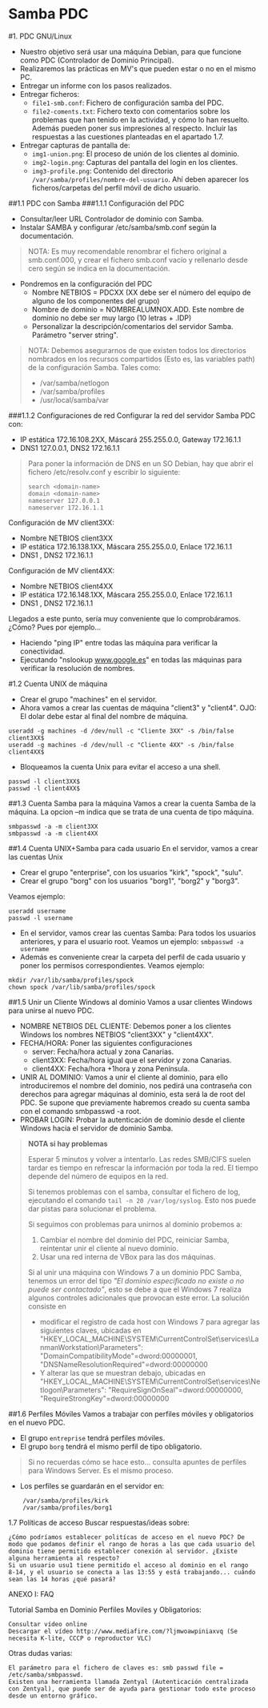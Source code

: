 
# Samba PDC

#1. PDC GNU/Linux
* Nuestro objetivo será usar una máquina Debian, para que funcione como PDC (Controlador de Dominio Principal).
* Realizaremos las prácticas en MV's que pueden estar o no en el mismo PC.
* Entregar un informe con los pasos realizados.
* Entregar ficheros:
    * `file1-smb.conf`: Fichero de configuración samba del PDC.
    * `file2-coments.txt`: Fichero texto con comentarios sobre 
    los problemas que han tenido en la actividad, y cómo lo han resuelto. Además pueden poner sus impresiones al respecto. Incluir las respuestas a las cuestiones planteadas en el apartado 1.7.
* Entregar capturas de pantalla de:
    * `img1-union.png`: El proceso de unión de los clientes al dominio.
    * `img2-login.png`: Capturas del pantalla del login en los clientes.
    * `img3-profile.png`: Contenido del directorio `/var/samba/profiles/nombre-del-usuario`. 
    Ahí deben aparecer los ficheros/carpetas del perfil móvil de dicho usuario.


##1.1 PDC con Samba
###1.1.1 Configuración del PDC

* Consultar/leer URL Controlador de dominio con Samba.
* Instalar SAMBA y configurar /etc/samba/smb.conf según la documentación.
> NOTA: Es muy recomendable renombrar el fichero original a smb.conf.000, 
y crear el fichero smb.conf vacío y rellenarlo desde cero según se indica en la documentación.
* Pondremos en la configuración del PDC
    * Nombre NETBIOS = PDCXX (XX debe ser el número del equipo de alguno de los componentes del grupo)
    * Nombre de dominio = NOMBREALUMNOX.ADD. Este nombre de dominio no debe ser muy largo (10 letras + .IDP)
    * Personalizar la descripción/comentarios del servidor Samba. Parámetro "server string".
> NOTA: Debemos asegurarnos de que existen todos los directorios nombrados 
en los recursos compartidos (Esto es, las variables path) de la configuración Samba. Tales como:
> * /var/samba/netlogon
> * /var/samba/profiles
> * /usr/local/samba/var

###1.1.2 Configuraciones de red
Configurar la red del servidor Samba PDC con:
* IP estática 172.16.108.2XX, Máscará 255.255.0.0, Gateway 172.16.1.1
* DNS1 127.0.0.1, DNS2 172.16.1.1
> Para poner la información de DNS en un SO Debian, hay que abrir el fichero /etc/resolv.conf y escribir lo siguiente:
> ```
> search <domain-name>
> domain <domain-name>
> nameserver 127.0.0.1
> nameserver 172.16.1.1
>```

Configuración de MV client3XX:
* Nombre NETBIOS client3XX
* IP estática 172.16.138.1XX, Máscara 255.255.0.0, Enlace 172.16.1.1
* DNS1 <IPservidorPDC>, DNS2 172.16.1.1

Configuración de MV client4XX:
* Nombre NETBIOS client4XX
* IP estática 172.16.148.1XX, Máscara 255.255.0.0, Enlace 172.16.1.1
* DNS1 <IPservidorPDC>, DNS2 172.16.1.1

Llegados a este punto, sería muy conveniente que lo comprobáramos. ¿Cómo? Pues por ejemplo...
* Haciendo "ping IP" entre todas las máquina para verificar la conectividad.
* Ejecutando "nslookup www.google.es" en todas las máquinas para verificar la resolución de nombres.

#1.2 Cuenta UNIX de máquina
* Crear el grupo "machines" en el servidor.
* Ahora vamos a crear las cuentas de máquina "client3" y "client4". OJO: El dolar debe estar al final del nombre de máquina.

```
useradd -g machines -d /dev/null -c "Cliente 3XX" -s /bin/false client3XX$
useradd -g machines -d /dev/null -c "Cliente 4XX" -s /bin/false client4XX$
```

* Bloqueamos la cuenta Unix para evitar el acceso a una shell.
```
passwd -l client3XX$
passwd -l client4XX$
```

##1.3 Cuenta Samba para la máquina
Vamos a crear la cuenta Samba de la máquina. La opcion –m indica que se trata de una cuenta de tipo máquina.
```
smbpasswd -a -m client3XX
smbpasswd -a -m client4XX
```

##1.4 Cuenta UNIX+Samba para cada usuario
En el servidor, vamos a crear las cuentas Unix
* Crear el grupo "enterprise", con los usuarios "kirk", "spock", "sulu".
* Crear el grupo "borg" con los usuarios "borg1", "borg2" y "borg3".

Veamos ejemplo:
```
useradd username
passwd -l username
```

* En el servidor, vamos crear las cuentas Samba: Para todos los usuarios anteriores, y para el usuario root. 
Veamos un ejemplo: `smbpasswd -a username`
* Además es conveniente crear la carpeta del perfil de cada usuario y poner los permisos correspondientes. Veamos ejemplo:
```
mkdir /var/lib/samba/profiles/spock
chown spock /var/lib/samba/profiles/spock
```

##1.5 Unir un Cliente Windows al dominio
Vamos a usar clientes Windows para unirse al nuevo PDC.
* NOMBRE NETBIOS DEL CLIENTE: Debemos poner a los clientes Windows los nombres NETBIOS "client3XX" y "client4XX".
* FECHA/HORA: Poner las siguientes configuraciones
    * server: Fecha/hora actual y zona Canarias.
    * client3XX: Fecha/hora igual que el servidor y zona Canarias.
    * client4XX: Fecha/hora +1hora y zona Península.
* UNIR AL DOMINIO: Vamos a unir el cliente al dominio, para ello introduciremos el nombre del dominio, nos pedirá una contraseña con derechos para agregar máquinas al dominio, esta será la de root del PDC. Se supone que previamente habremos creado su cuenta samba con el comando smbpasswd -a root.
* PROBAR LOGIN: Probar la autenticación de dominio desde el cliente Windows hacia el servidor de dominio Samba.

> **NOTA si hay problemas**
>
> Esperar 5 minutos y volver a intentarlo. Las redes SMB/CIFS suelen tardar 
es tiempo en refrescar la información por toda la red. El tiempo depende del número de equipos en la red.
>
> Si tenemos problemas con el samba, consultar el fichero de log, ejecutando el comando 
`tail -n 20 /var/log/syslog`. Esto nos puede dar pistas para solucionar el problema.
>
> Si seguimos con problemas para unirnos al dominio probemos a:
> 1. Cambiar el nombre del dominio del PDC, reiniciar Samba, reintentar unir el cliente al nuevo dominio.
> 1. Usar una red interna de VBox para las dos máquinas.
>
> Si al unir una máquina con Windows 7 a un dominio PDC Samba, tenemos un error del tipo 
*"El dominio especificado no existe o no puede ser contactado"*, esto se debe a que el Windows 7 
realiza algunos controles adicionales que provocan este error. 
La solución consiste en
> * modificar el registro de cada host con Windows 7 para agregar las 
siguientes claves, ubicadas en "HKEY_LOCAL_MACHINE\SYSTEM\CurrentControlSet\services\LanmanWorkstation\Parameters": 
"DomainCompatibilityMode"=dword:00000001, "DNSNameResolutionRequired"=dword:00000000
> * Y alterar las que se muestran debajo, ubicadas en 
"HKEY_LOCAL_MACHINE\SYSTEM\CurrentControlSet\services\Netlogon\Parameters": 
"RequireSignOnSeal"=dword:00000000, "RequireStrongKey"=dword:00000000
>

##1.6 Perfiles Móviles
Vamos a trabajar con perfiles móviles y obligatorios en el nuevo PDC.
* El grupo `entreprise` tendrá perfiles móviles.
* El grupo `borg` tendrá el mismo perfil de tipo obligatorio.

> Si no recuerdas cómo se hace esto... consulta apuntes de perfiles para Windows Server. Es el mismo proceso.

* Los perfiles se guardarán en el servidor en:
```
    /var/samba/profiles/kirk
    /var/samba/profiles/borg1
```


1.7 Políticas de acceso
Buscar respuestas/ideas sobre:

    ¿Cómo podríamos establecer politícas de acceso en el nuevo PDC? De modo que podamos definir el rango de horas a las que cada usuario del dominio tiene permitido establecer conexión al servidor. ¿Existe alguna herramienta al respecto?
    Si un usuario usu1 tiene permitido el acceso al dominio en el rango
    8-14, y el usuario se conecta a las 13:55 y está trabajando... cuándo sean las 14 horas ¿qué pasará?



ANEXO I: FAQ

Tutorial Samba en Dominio Perfiles Moviles y Obligatorios:

    Consultar vídeo online
    Descargar el vídeo http://www.mediafire.com/?ljmwoawpiniaxvq (Se necesita K-lite, CCCP o reproductor VLC)

Otras dudas varias:

    El parámetro para el fichero de claves es: smb passwd file = /etc/samba/smbpasswd.
    Existen una herramienta llamada Zentyal (Autenticación centralizada con Zentyal), que puede ser de ayuda para gestionar todo este proceso desde un entorno gráfico.

